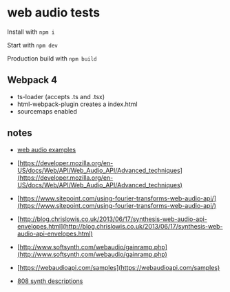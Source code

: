 # web audio tests

Install with `npm i`

Start with `npm dev`

Production build with `npm build`

## Webpack 4

- ts-loader (accepts .ts and .tsx)
- html-webpack-plugin creates a index.html
- sourcemaps enabled

## notes

- [web audio examples](https://github.com/mdn/webaudio-examples)
- [https://developer.mozilla.org/en-US/docs/Web/API/Web_Audio_API/Advanced_techniques](https://developer.mozilla.org/en-US/docs/Web/API/Web_Audio_API/Advanced_techniques)
- [https://www.sitepoint.com/using-fourier-transforms-web-audio-api/](https://www.sitepoint.com/using-fourier-transforms-web-audio-api/)
- [http://blog.chrislowis.co.uk/2013/06/17/synthesis-web-audio-api-envelopes.html](http://blog.chrislowis.co.uk/2013/06/17/synthesis-web-audio-api-envelopes.html)
- [http://www.softsynth.com/webaudio/gainramp.php](http://www.softsynth.com/webaudio/gainramp.php)

- [https://webaudioapi.com/samples](https://webaudioapi.com/samples)
- [808 synth descriptions](https://www.emusician.com/how-to/master-class-analog-drum-design)
